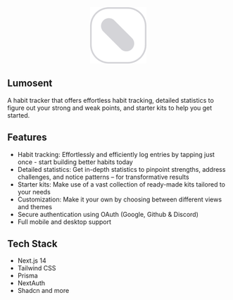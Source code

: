 <div align="center"><img src="public/logo.png" alt="logo"></div>

## Lumosent
A habit tracker that offers effortless habit tracking, detailed statistics to figure out your strong and weak points, and starter kits to help you get started.

## Features
- Habit tracking: Effortlessly and efficiently log entries by tapping just once - start building better habits today
- Detailed statistics: Get in-depth statistics to pinpoint strengths, address challenges, and notice patterns – for transformative results
- Starter kits: Make use of a vast collection of ready-made kits tailored to your needs
- Customization: Make it your own by choosing between different views and themes
- Secure authentication using OAuth (Google, Github & Discord)
- Full mobile and desktop support

## Tech Stack
- Next.js 14
- Tailwind CSS
- Prisma
- NextAuth
- Shadcn and more
